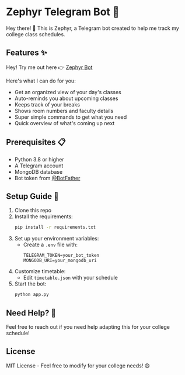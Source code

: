 # Zephyr Telegram Bot 🤖
Hey there! 👋 This is Zephyr, a Telegram bot created to help me track my college class schedules.

## Features ✨
Hey! Try me out here 👉 [Zephyr Bot](https://t.me/zephyrcsbsbot)

Here's what I can do for you:
- Get an organized view of your day's classes
- Auto-reminds you about upcoming classes
- Keeps track of your breaks
- Shows room numbers and faculty details
- Super simple commands to get what you need
- Quick overview of what's coming up next

## Prerequisites 📋
- Python 3.8 or higher
- A Telegram account
- MongoDB database
- Bot token from [@BotFather](https://t.me/botfather)

## Setup Guide 🚀

1. Clone this repo
2. Install the requirements:
   ```bash
   pip install -r requirements.txt
   ```
3. Set up your environment variables:
   - Create a `.env` file with:
     ```
     TELEGRAM_TOKEN=your_bot_token
     MONGODB_URI=your_mongodb_uri
     ```
4. Customize timetable:
   - Edit `timetable.json` with your schedule
5. Start the bot:
   ```bash
   python app.py
   ```

## Need Help? 🤔
Feel free to reach out if you need help adapting this for your college schedule!

## License
MIT License - Feel free to modify for your college needs! 😄
